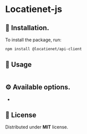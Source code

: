 # Locatienet-js

## 🚀 Installation.

To install the package, run:

```sh
npm install @locatienet/api-client
```

## 📖 Usage




```ts

```

## ⚙ Available options.

- 

## 📜 License

Distributed under **MIT** license.


